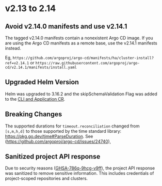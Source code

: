 # v2.13 to 2.14

## Avoid v2.14.0 manifests and use v2.14.1

The tagged v2.14.0 manifests contain a nonexistent Argo CD image. If you are using the Argo CD manifests as a remote
base, use the v2.14.1 manifests instead.

Eg, `https://github.com/argoproj/argo-cd/manifests/ha/cluster-install?ref=v2.14.1` or
`https://raw.githubusercontent.com/argoproj/argo-cd/v2.14.1/manifests/install.yaml`

## Upgraded Helm Version

Helm was upgraded to 3.16.2 and the skipSchemaValidation Flag was added to
the [CLI and Application CR](https://argo-cd.readthedocs.io/en/latest/user-guide/helm/#helm-skip-schema-validation). 

## Breaking Changes

The supported durations for `timeout.reconciliation` changed from `[s,m,h,d]` to those supported by the time standard library: https://pkg.go.dev/time#ParseDuration. See (https://github.com/argoproj/argo-cd/issues/24740),

## Sanitized project API response

Due to security reasons ([GHSA-786q-9hcg-v9ff](https://github.com/argoproj/argo-cd/security/advisories/GHSA-786q-9hcg-v9ff)),
the project API response was sanitized to remove sensitive information. This includes
credentials of project-scoped repositories and clusters.
